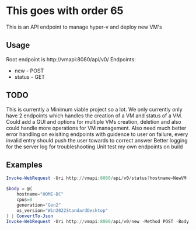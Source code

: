 # This goes with order 65
This is an API endpoint to manage hyper-v and deploy new VM's

## Usage
Root endpoint is http://vmapi:8080/api/v0/
Endpoints:
* new - POST
* status - GET

## TODO
This is currently a Minimum viable project so a lot. We only currently only have 2 endpoints which handles the creation of a VM and status of a VM. Could add a GUI and options for multiple VMs creation, deletion and also could handle more operations for VM management.
Also need much better error handling on exisiting endpoints with guidence to user on failure, every invalid entry should push the user towards to correct answer
Better logging for the server log for troubleshooting
Unit test my own endpoints on build

## Examples
```Powershell
Invoke-WebRequest -Uri http://vmapi:8080/api/v0/status?hostname=NewVM -Method GET
```

```Powershell
$body = @{ 
	hostname="HOME-DC"
	cpus=8
	generation="Gen2"
	os_version="Win2022StandardDesktop"
} | ConvertTo-Json
Invoke-WebRequest -Uri http://vmapi:8080/api/v0/new -Method POST -Body $body -ContentType 'application/json'
```
